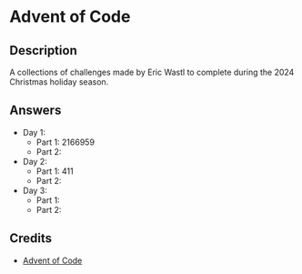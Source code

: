 # Advent of Code

## Description

A collections of challenges made by Eric Wastl to complete during the 2024
Christmas holiday season.

## Answers

- Day 1:
    - Part 1: 2166959
    - Part 2:
- Day 2:
    - Part 1: 411
    - Part 2:
- Day 3:
    - Part 1:
    - Part 2:

## Credits

- [Advent of Code](https://adventofcode.com/)
